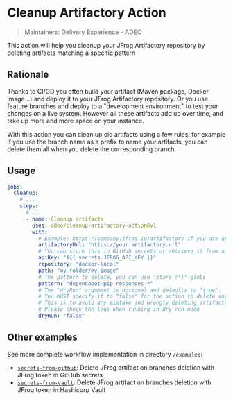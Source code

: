 # Cleanup Artifactory Action

> Maintainers: Delivery Experience - ADEO

This action will help you cleanup your JFrog Artifactory repository by deleting artifacts matching a specific pattern

## Rationale

Thanks to CI/CD you often build your artifact (Maven package, Docker image...) and deploy it to your JFrog Artifactory repository.
Or you use feature branches and deploy to a "development environment" to test your changes on a live system.
However all these artifacts add up over time, and take up more and more space on your instance.

With this action you can clean up old artifacts using a few rules: for example if you use the branch name as a prefix to name your artifacts, you can delete them all when you delete the corresponding branch.

## Usage

```yaml
jobs:
  cleanup:
    # ...
    steps:
      # ...
      - name: Cleanup artifacts
        uses: adeo/cleanup-artifactory-action@v1
        with:
          # Example: https://company.jfrog.io/artifactory if you are using JFrog Cloud
          artifactoryUrl: "https://your.artifactory.url"
          # You can store this in GitHub secrets or retrieve it from a secret store, eg. Hashicorp Vault
          apiKey: "${{ secrets.JFROG_API_KEY }}"
          repository: "docker-local"
          path: "my-folder/my-image"
          # The pattern to delete, you can use "stars (*)" globs
          pattern: "dependabot-pip-responses-*"
          # The "dryRun" argument is optional and defaults to "true".
          # You MUST specify it to "false" for the action to delete anything.
          # This is to avoid any mistake and wrongly deleting artifacts.
          # Please check the logs when running in dry run mode
          dryRun: "false"
```

## Other examples

See more complete workflow implementation in directory `/examples`:
  * [`secrets-from-github`](examples/secrets-from-github.yml): Delete JFrog artifact on branches deletion with JFrog token in GitHub secrets
  * [`secrets-from-vault`](examples/secrets-from-vault.yml): Delete JFrog artifact on branches deletion with JFrog token in Hashicorp Vault
